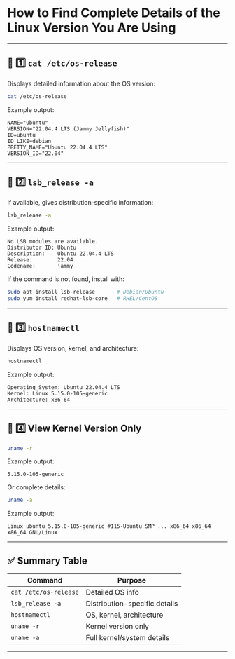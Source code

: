 # How to Find Complete Details of the Linux Version You Are Using

---

## 📌 1️⃣ `cat /etc/os-release`
Displays detailed information about the OS version:
```bash
cat /etc/os-release
```
Example output:
```
NAME="Ubuntu"
VERSION="22.04.4 LTS (Jammy Jellyfish)"
ID=ubuntu
ID_LIKE=debian
PRETTY_NAME="Ubuntu 22.04.4 LTS"
VERSION_ID="22.04"
```

---

## 📌 2️⃣ `lsb_release -a`
If available, gives distribution-specific information:
```bash
lsb_release -a
```
Example output:
```
No LSB modules are available.
Distributor ID: Ubuntu
Description:    Ubuntu 22.04.4 LTS
Release:        22.04
Codename:       jammy
```
If the command is not found, install with:
```bash
sudo apt install lsb-release       # Debian/Ubuntu
sudo yum install redhat-lsb-core   # RHEL/CentOS
```

---

## 📌 3️⃣ `hostnamectl`
Displays OS version, kernel, and architecture:
```bash
hostnamectl
```
Example output:
```
Operating System: Ubuntu 22.04.4 LTS
Kernel: Linux 5.15.0-105-generic
Architecture: x86-64
```

---

## 📌 4️⃣ View Kernel Version Only
```bash
uname -r
```
Example output:
```
5.15.0-105-generic
```
Or complete details:
```bash
uname -a
```
Example output:
```
Linux ubuntu 5.15.0-105-generic #115-Ubuntu SMP ... x86_64 x86_64 x86_64 GNU/Linux
```

---

## ✅ Summary Table

| **Command**         | **Purpose**                          |
|---------------------|--------------------------------------|
| `cat /etc/os-release` | Detailed OS info                  |
| `lsb_release -a`    | Distribution-specific details       |
| `hostnamectl`       | OS, kernel, architecture            |
| `uname -r`          | Kernel version only                 |
| `uname -a`          | Full kernel/system details          |

---
